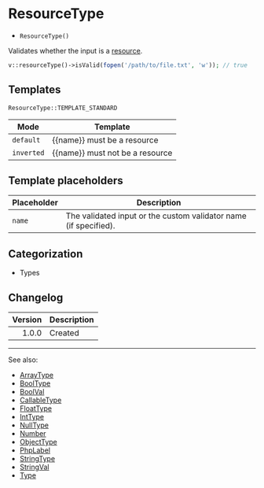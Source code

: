 # ResourceType

- `ResourceType()`

Validates whether the input is a [resource](http://php.net/types.resource).

```php
v::resourceType()->isValid(fopen('/path/to/file.txt', 'w')); // true
```

## Templates

`ResourceType::TEMPLATE_STANDARD`

| Mode       | Template                        |
|------------|---------------------------------|
| `default`  | {{name}} must be a resource     |
| `inverted` | {{name}} must not be a resource |

## Template placeholders

| Placeholder | Description                                                      |
|-------------|------------------------------------------------------------------|
| `name`      | The validated input or the custom validator name (if specified). |

## Categorization

- Types

## Changelog

| Version | Description |
|--------:|-------------|
|   1.0.0 | Created     |

***
See also:

- [ArrayType](ArrayType.md)
- [BoolType](BoolType.md)
- [BoolVal](BoolVal.md)
- [CallableType](CallableType.md)
- [FloatType](FloatType.md)
- [IntType](IntType.md)
- [NullType](NullType.md)
- [Number](Number.md)
- [ObjectType](ObjectType.md)
- [PhpLabel](PhpLabel.md)
- [StringType](StringType.md)
- [StringVal](StringVal.md)
- [Type](Type.md)
